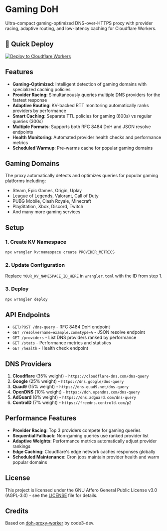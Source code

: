 # Gaming DoH

Ultra-compact gaming-optimized DNS-over-HTTPS proxy with provider racing, adaptive routing, and low-latency caching for Cloudflare Workers.

## 🚀 Quick Deploy

[![Deploy to Cloudflare Workers](https://deploy.workers.cloudflare.com/button)](https://deploy.workers.cloudflare.com/?url=https://github.com/Rainman69/Gaming-DoH-Public)

## Features

- **Gaming-Optimized**: Intelligent detection of gaming domains with specialized caching policies
- **Provider Racing**: Simultaneously queries multiple DNS providers for the fastest response
- **Adaptive Routing**: KV-backed RTT monitoring automatically ranks providers by performance
- **Smart Caching**: Separate TTL policies for gaming (600s) vs regular queries (300s)
- **Multiple Formats**: Supports both RFC 8484 DoH and JSON resolve endpoints
- **Health Monitoring**: Automated provider health checks and performance metrics
- **Scheduled Warmup**: Pre-warms cache for popular gaming domains

## Gaming Domains

The proxy automatically detects and optimizes queries for popular gaming platforms including:
- Steam, Epic Games, Origin, Uplay
- League of Legends, Valorant, Call of Duty
- PUBG Mobile, Clash Royale, Minecraft
- PlayStation, Xbox, Discord, Twitch
- And many more gaming services

## Setup

### 1. Create KV Namespace

```bash
npx wrangler kv:namespace create PROVIDER_METRICS
```

### 2. Update Configuration

Replace `YOUR_KV_NAMESPACE_ID_HERE` in `wrangler.toml` with the ID from step 1.

### 3. Deploy

```bash
npx wrangler deploy
```

## API Endpoints

- `GET/POST /dns-query` - RFC 8484 DoH endpoint
- `GET /resolve?name=example.com&type=A` - JSON resolve endpoint
- `GET /providers` - List DNS providers ranked by performance
- `GET /stats` - Performance metrics and statistics
- `GET /health` - Health check endpoint

## DNS Providers

1. **Cloudflare** (35% weight) - `https://cloudflare-dns.com/dns-query`
2. **Google** (25% weight) - `https://dns.google/dns-query`
3. **Quad9** (15% weight) - `https://dns.quad9.net/dns-query`
4. **OpenDNS** (10% weight) - `https://doh.opendns.com/dns-query`
5. **AdGuard** (8% weight) - `https://dns.adguard.com/dns-query`
6. **ControlD** (7% weight) - `https://freedns.controld.com/p2`

## Performance Features

- **Provider Racing**: Top 3 providers compete for gaming queries
- **Sequential Fallback**: Non-gaming queries use ranked provider list
- **Adaptive Weights**: Performance metrics automatically adjust provider rankings
- **Edge Caching**: Cloudflare's edge network caches responses globally
- **Scheduled Maintenance**: Cron jobs maintain provider health and warm popular domains

## License

This project is licensed under the GNU Affero General Public License v3.0 (AGPL-3.0) - see the [LICENSE](LICENSE) file for details.

## Credits

Based on [doh-proxy-worker](https://github.com/code3-dev/doh-proxy-worker) by code3-dev.